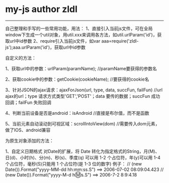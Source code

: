 # my-js author zldl
---
自己整理和手写的一些常用功能，用法：
1、直接引入当前js文件，可在全局window下生成一个util对象，用util.xxx来调用各方法，如util.urlParam('id')，获取url中id参数
2、require引入当前js文件，如var aaa=require('zldl-js');aaa.urlParam('id')，获取url中id参数

自定义的方法：

1、获取url中的参数：urlParam(paramName);
//paramName要获得的参数名

2、获取cookie中的参数：getCookie(cookieName);
//要获得的cookie名

3、针对JSON的ajax请求：ajaxForJson(url, type, data, succFun, failFun)
//url ajax的url；type 请求方式类型'GET','POST'；data 要传的数据；succFun 成功回调；failFun 失败回调

4、判断当前设备是否是android：isAndroid
//直接是布尔值，而不是函数

5、当前元素自动滚动到可视区域：scrollIntoView(dom)
//需要传入dom元素，做了IOS、android兼容

为原生对象添加的方法：

1、自定义日期格式
对Date的扩展，将 Date 转化为指定格式的String，月(M)、日(d)、小时(h)、分(m)、秒(s)、季度(q) 可以用 1-2 个占位符，年(y)可以用 1-4 个占位符，毫秒(S)只能用 1 个占位符(是 1-3 位的数字)
例子：
// (new Date()).Format("yyyy-MM-dd hh:mm:ss.S") ==> 2006-07-02 08:09:04.423
// (new Date()).Format("yyyy-M-d h:m:s.S")      ==> 2006-7-2 8:9:4.18
